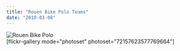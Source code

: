 ```yaml
---
title: "Rouen Bike Polo Teams"
date: "2010-03-08"
---
```


![](http://www.guidoline.com/wp-content/uploads/2010/03/rbp20.jpg "Rouen Bike Polo ")  
\[flickr-gallery mode="photoset" photoset="72157623577769664"\]
